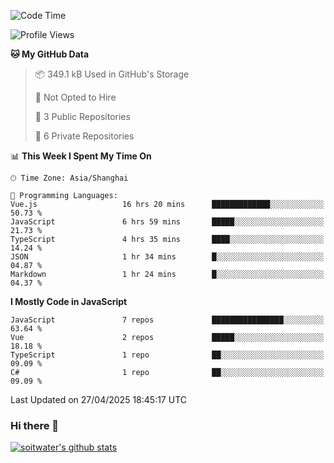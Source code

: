 <!--START_SECTION:waka-->
![Code Time](http://img.shields.io/badge/Code%20Time-4%2C942%20hrs%2039%20mins-blue)

![Profile Views](http://img.shields.io/badge/Profile%20Views-0-blue)

**🐱 My GitHub Data** 

> 📦 349.1 kB Used in GitHub's Storage 
 > 
> 🚫 Not Opted to Hire
 > 
> 📜 3 Public Repositories 
 > 
> 🔑 6 Private Repositories 
 > 
📊 **This Week I Spent My Time On** 

```text
🕑︎ Time Zone: Asia/Shanghai

💬 Programming Languages: 
Vue.js                   16 hrs 20 mins      █████████████░░░░░░░░░░░░   50.73 % 
JavaScript               6 hrs 59 mins       █████░░░░░░░░░░░░░░░░░░░░   21.73 % 
TypeScript               4 hrs 35 mins       ████░░░░░░░░░░░░░░░░░░░░░   14.24 % 
JSON                     1 hr 34 mins        █░░░░░░░░░░░░░░░░░░░░░░░░   04.87 % 
Markdown                 1 hr 24 mins        █░░░░░░░░░░░░░░░░░░░░░░░░   04.37 % 
```

**I Mostly Code in JavaScript** 

```text
JavaScript               7 repos             ████████████████░░░░░░░░░   63.64 % 
Vue                      2 repos             █████░░░░░░░░░░░░░░░░░░░░   18.18 % 
TypeScript               1 repo              ██░░░░░░░░░░░░░░░░░░░░░░░   09.09 % 
C#                       1 repo              ██░░░░░░░░░░░░░░░░░░░░░░░   09.09 % 
```




 Last Updated on 27/04/2025 18:45:17 UTC
<!--END_SECTION:waka-->

### Hi there 👋
[![soitwater's github stats](https://github-readme-stats.vercel.app/api?username=soitwater)](https://github.com/soitwater/github-readme-stats)
